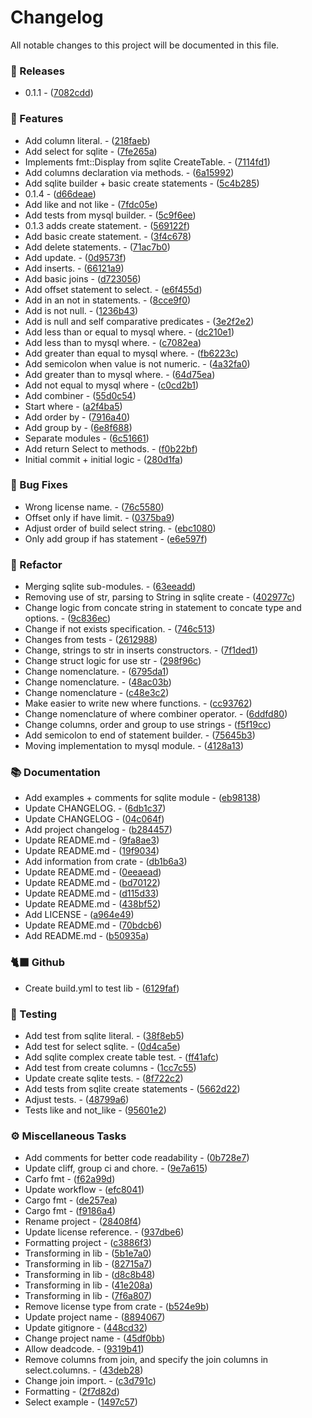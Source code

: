 # Changelog

All notable changes to this project will be documented in this file.


### 📢 Releases

- 0.1.1 - ([7082cdd](https://github.com/dayvsonspacca/lua-sql-builder/commit/7082cddf92bedd79bdce50bda08c9a94e40c1c14))

### 🚀 Features

- Add column literal. - ([218faeb](https://github.com/dayvsonspacca/lua-sql-builder/commit/218faeb30e3c00d41ca126080a8c781be466bd0d))
- Add select for sqlite - ([7fe265a](https://github.com/dayvsonspacca/lua-sql-builder/commit/7fe265a49c8f6b33dd7acff7c5cbb5b67e76bb75))
- Implements fmt::Display from sqlite CreateTable. - ([7114fd1](https://github.com/dayvsonspacca/lua-sql-builder/commit/7114fd137b944407145f638bde6a27daea49bff3))
- Add columns declaration via methods. - ([6a15992](https://github.com/dayvsonspacca/lua-sql-builder/commit/6a15992525ff6e5a59b5e61b735866af43b26f87))
- Add sqlite builder + basic create statements - ([5c4b285](https://github.com/dayvsonspacca/lua-sql-builder/commit/5c4b2855b68d441cbaec8a68bdfb6697cd9530b2))
- 0.1.4 - ([d66deae](https://github.com/dayvsonspacca/lua-sql-builder/commit/d66deaebc09a1fdbd9df764141b08c901d12f3ef))
- Add like and not like - ([7fdc05e](https://github.com/dayvsonspacca/lua-sql-builder/commit/7fdc05e7dbd9b84c9606d7d475a0feebd5857dee))
- Add tests from mysql builder. - ([5c9f6ee](https://github.com/dayvsonspacca/lua-sql-builder/commit/5c9f6eec1e626ef1cd6d5e0ec5b514a54f85a0cf))
- 0.1.3 adds create statement. - ([569122f](https://github.com/dayvsonspacca/lua-sql-builder/commit/569122fbd1113e2ff32a28fbb83c8965fddd7599))
- Add basic create statement. - ([3f4c678](https://github.com/dayvsonspacca/lua-sql-builder/commit/3f4c678fe9d93cd8351460ba60849ec1b8bb1e04))
- Add delete statements. - ([71ac7b0](https://github.com/dayvsonspacca/lua-sql-builder/commit/71ac7b0353f393e4933075c320d914d69e6e93d9))
- Add update. - ([0d9573f](https://github.com/dayvsonspacca/lua-sql-builder/commit/0d9573f0869aec758ece3eaedc646b825b0bb4fb))
- Add inserts. - ([66121a9](https://github.com/dayvsonspacca/lua-sql-builder/commit/66121a97fa6338ae2eb2a8c9d4c5f74e7d0f8be0))
- Add basic joins - ([d723056](https://github.com/dayvsonspacca/lua-sql-builder/commit/d7230566394f64fdb6b87b9e98c88b19a96af2f9))
- Add offset statement to select. - ([e6f455d](https://github.com/dayvsonspacca/lua-sql-builder/commit/e6f455d58dd370c25d5fb89d3a62a44dc8658108))
- Add in an not in statements. - ([8cce9f0](https://github.com/dayvsonspacca/lua-sql-builder/commit/8cce9f0b35cb3e45c5817981977dfd52d813e1f1))
- Add is not null. - ([1236b43](https://github.com/dayvsonspacca/lua-sql-builder/commit/1236b437bcc3b730baac91139e555f8f41915e4f))
- Add is null and self comparative predicates - ([3e2f2e2](https://github.com/dayvsonspacca/lua-sql-builder/commit/3e2f2e2761ec96d944bda6005de09e0bc51eddc0))
- Add less than or equal to mysql where. - ([dc210e1](https://github.com/dayvsonspacca/lua-sql-builder/commit/dc210e1504fbcbd0e425c2c1dfaf4b5248f2a4de))
- Add less than to mysql where. - ([c7082ea](https://github.com/dayvsonspacca/lua-sql-builder/commit/c7082eac28dfc8b88c458a3925f2dfbdcd3ae71e))
- Add greater than equal to mysql where. - ([fb6223c](https://github.com/dayvsonspacca/lua-sql-builder/commit/fb6223c65321fc594093bf41fa587fb4fa047521))
- Add semicolon when value is not numeric. - ([4a32fa0](https://github.com/dayvsonspacca/lua-sql-builder/commit/4a32fa085f91991c5dda0bd1d89e0fed6e2e42c4))
- Add greater than to mysql where. - ([64d75ea](https://github.com/dayvsonspacca/lua-sql-builder/commit/64d75eabe97e11a7ea924cdad951ae982e48a59e))
- Add not equal to mysql where - ([c0cd2b1](https://github.com/dayvsonspacca/lua-sql-builder/commit/c0cd2b1132493972c1558f058a869a00f6373e86))
- Add combiner - ([55d0c54](https://github.com/dayvsonspacca/lua-sql-builder/commit/55d0c541f4fc0e9a5587743a77194ffa4627f0b8))
- Start where - ([a2f4ba5](https://github.com/dayvsonspacca/lua-sql-builder/commit/a2f4ba5590f041bf588072f56cd1980ecfb8561d))
- Add order by - ([7916a40](https://github.com/dayvsonspacca/lua-sql-builder/commit/7916a40af96e0a97803d62e2e9c2846777b70e14))
- Add group by - ([6e8f688](https://github.com/dayvsonspacca/lua-sql-builder/commit/6e8f6882a9a05a1faaca43c0bf81fdb193fd260f))
- Separate modules - ([6c51661](https://github.com/dayvsonspacca/lua-sql-builder/commit/6c5166184c2f8f3c52a2f9ee66a494130dce5e5b))
- Add return Select to methods. - ([f0b22bf](https://github.com/dayvsonspacca/lua-sql-builder/commit/f0b22bfa3aca00d4b2a0f429f29f5fa282e2a2ef))
- Initial commit + initial logic - ([280d1fa](https://github.com/dayvsonspacca/lua-sql-builder/commit/280d1fa6a5b70e78059dfc9fd3c829d82e78dc0a))

### 🐛 Bug Fixes

- Wrong license name. - ([76c5580](https://github.com/dayvsonspacca/lua-sql-builder/commit/76c55800a315ec44f486d9265e32051db0548969))
- Offset only if have limit. - ([0375ba9](https://github.com/dayvsonspacca/lua-sql-builder/commit/0375ba92e6d6c95540ddc8924f87ca00b8b5789f))
- Adjust order of build select string. - ([ebc1080](https://github.com/dayvsonspacca/lua-sql-builder/commit/ebc1080a3b3bfe9be69656536b83328e90079144))
- Only add group if has statement - ([e6e597f](https://github.com/dayvsonspacca/lua-sql-builder/commit/e6e597f131cab38b24f81fbd53bf58a9ebc491aa))

### 🚜 Refactor

- Merging sqlite sub-modules. - ([63eeadd](https://github.com/dayvsonspacca/lua-sql-builder/commit/63eeadd3fc108e0d07343b26599ac5cd2fa50cb8))
- Removing use of str, parsing to String in sqlite create - ([402977c](https://github.com/dayvsonspacca/lua-sql-builder/commit/402977c9769e43f7ab71bec27d43b22a811d60f6))
- Change logic from concate string in statement to concate type and options. - ([9c836ec](https://github.com/dayvsonspacca/lua-sql-builder/commit/9c836ec5c5a45c3ebe7e96d8f95563982610f27c))
- Change if not exists specification. - ([746c513](https://github.com/dayvsonspacca/lua-sql-builder/commit/746c513f6b3681ccd818d0981a61d7447b389f72))
- Changes from tests - ([2612988](https://github.com/dayvsonspacca/lua-sql-builder/commit/2612988b2a1ff773e1b5530f7a7fbaa3ec4038ba))
- Change, strings to str in inserts constructors. - ([7f1ded1](https://github.com/dayvsonspacca/lua-sql-builder/commit/7f1ded14e37683a40031fa3dc9fa64ece75f471f))
- Change struct logic for use str - ([298f96c](https://github.com/dayvsonspacca/lua-sql-builder/commit/298f96c7c94c327787fb62e54c8c8b3f4fc43265))
- Change nomenclature. - ([6795da1](https://github.com/dayvsonspacca/lua-sql-builder/commit/6795da1246b8b12b17fbad4c2d88351ab12fbae7))
- Change nomenclature. - ([48ac03b](https://github.com/dayvsonspacca/lua-sql-builder/commit/48ac03bb2db0f9a491202921a17716afc851a779))
- Change nomenclature - ([c48e3c2](https://github.com/dayvsonspacca/lua-sql-builder/commit/c48e3c241607956eabdea408a3747ae559c0c909))
- Make easier to write new where functions. - ([cc93762](https://github.com/dayvsonspacca/lua-sql-builder/commit/cc93762f8200a126cb1b237d22c27df1830691e5))
- Change nomenclature of where combiner operator. - ([6ddfd80](https://github.com/dayvsonspacca/lua-sql-builder/commit/6ddfd8019316666f402e1032d36d61d7752a6ac3))
- Change columns, order and group to use strings - ([f5f19cc](https://github.com/dayvsonspacca/lua-sql-builder/commit/f5f19cc3334e47eb5f18dbeee1b6a42eb9f6f598))
- Add semicolon to end of statement builder. - ([75645b3](https://github.com/dayvsonspacca/lua-sql-builder/commit/75645b362e170a4db014920943984a9597031d6f))
- Moving implementation to mysql module. - ([4128a13](https://github.com/dayvsonspacca/lua-sql-builder/commit/4128a13873d05f07430c20010a2b485ab539b82f))

### 📚 Documentation

- Add examples + comments for sqlite module - ([eb98138](https://github.com/dayvsonspacca/lua-sql-builder/commit/eb981382a5c3af40adcd63f42c0c780c2cc8ede0))
- Update CHANGELOG. - ([6db1c37](https://github.com/dayvsonspacca/lua-sql-builder/commit/6db1c3726376e27796bb9f3fb65f530ee7e8f737))
- Update CHANGELOG - ([04c064f](https://github.com/dayvsonspacca/lua-sql-builder/commit/04c064f111b611454c5463ec374caff39663c2ea))
- Add project changelog - ([b284457](https://github.com/dayvsonspacca/lua-sql-builder/commit/b284457edfcbe9abc6faa34583a1e744d5976826))
- Update README.md - ([9fa8ae3](https://github.com/dayvsonspacca/lua-sql-builder/commit/9fa8ae377a578ca4bb5d20aadba26ada0026b744))
- Update README.md - ([19f9034](https://github.com/dayvsonspacca/lua-sql-builder/commit/19f903407e3f41f47dbb90341e8687ae4d3d74ef))
- Add information from crate - ([db1b6a3](https://github.com/dayvsonspacca/lua-sql-builder/commit/db1b6a3719f8b673f2d15985b18e4e27bb814475))
- Update README.md - ([0eeaead](https://github.com/dayvsonspacca/lua-sql-builder/commit/0eeaeaddfcb725609c962548dfadf59edd8d6380))
- Update README.md - ([bd70122](https://github.com/dayvsonspacca/lua-sql-builder/commit/bd70122560576781e29c4bccacbb60e612ef3663))
- Update README.md - ([d115d33](https://github.com/dayvsonspacca/lua-sql-builder/commit/d115d335b47d2f01f2e2ee46673663a5997b3003))
- Update README.md - ([438bf52](https://github.com/dayvsonspacca/lua-sql-builder/commit/438bf5264b3e93346ba6a5a7d0c4da94949a5a27))
- Add LICENSE - ([a964e49](https://github.com/dayvsonspacca/lua-sql-builder/commit/a964e49e901c46a2a1487796334c755802954b5b))
- Update README.md - ([70bdcb6](https://github.com/dayvsonspacca/lua-sql-builder/commit/70bdcb63ed0abd5aa01cac3f9d9bf378cfb86fcd))
- Add README.md - ([b50935a](https://github.com/dayvsonspacca/lua-sql-builder/commit/b50935a35cd1a64e33bca2a3c58db4917240073d))

### 🐈‍⬛ Github

- Create build.yml to test lib - ([6129faf](https://github.com/dayvsonspacca/lua-sql-builder/commit/6129faf4e916324f4fec88d58c4390d6560bcd7d))

### 🧪 Testing

- Add test from sqlite literal. - ([38f8eb5](https://github.com/dayvsonspacca/lua-sql-builder/commit/38f8eb5f1d5aef023aeac5554850848605464a2e))
- Add test for select sqlite. - ([0d4ca5e](https://github.com/dayvsonspacca/lua-sql-builder/commit/0d4ca5e18e5276581deb346127fec68f8f3933c3))
- Add sqlite complex create table test. - ([ff41afc](https://github.com/dayvsonspacca/lua-sql-builder/commit/ff41afcc11f539a5b9215c71fbe5e168b10fbfe1))
- Add test from create columns - ([1cc7c55](https://github.com/dayvsonspacca/lua-sql-builder/commit/1cc7c554469c86223527b6902051456a4b867409))
- Update create sqlite tests. - ([8f722c2](https://github.com/dayvsonspacca/lua-sql-builder/commit/8f722c2b94d214a4199736b939a3cb8ba77e8358))
- Add tests from sqlite create statements - ([5662d22](https://github.com/dayvsonspacca/lua-sql-builder/commit/5662d22a43800d2c673ce6e5c520331956a85bbf))
- Adjust tests. - ([48799a6](https://github.com/dayvsonspacca/lua-sql-builder/commit/48799a60d2a7d606a157fac397076c7bc62539bf))
- Tests like and not_like - ([95601e2](https://github.com/dayvsonspacca/lua-sql-builder/commit/95601e257f08e20e440404721de6cea2b635e1a7))

### ⚙️ Miscellaneous Tasks

- Add comments for better code readability - ([0b728e7](https://github.com/dayvsonspacca/lua-sql-builder/commit/0b728e76c0c9cac84533729898a76a65ec165f59))
- Update cliff, group ci and chore. - ([9e7a615](https://github.com/dayvsonspacca/lua-sql-builder/commit/9e7a615f63479847d0de2b8c4254d0ff9525400c))
- Carfo fmt - ([f62a99d](https://github.com/dayvsonspacca/lua-sql-builder/commit/f62a99d36607ec343a9bfdeb312c484accc42ccf))
- Update workflow - ([efc8041](https://github.com/dayvsonspacca/lua-sql-builder/commit/efc8041e3315c7a534e1ccc1ccf9e2b69319766f))
- Cargo fmt - ([de257ea](https://github.com/dayvsonspacca/lua-sql-builder/commit/de257ea6dfe16b8d43a0cd6d2b6a3bd763c7de3f))
- Cargo fmt - ([f9186a4](https://github.com/dayvsonspacca/lua-sql-builder/commit/f9186a40f316ec0e27884a0be5b7cff31cf96dbb))
- Rename project - ([28408f4](https://github.com/dayvsonspacca/lua-sql-builder/commit/28408f416b80577a3a5deadde44348f138e863db))
- Update license reference. - ([937dbe6](https://github.com/dayvsonspacca/lua-sql-builder/commit/937dbe6e9409a9b87fa9fb3b8e2ec16c7d508ec0))
- Formatting project - ([c3886f3](https://github.com/dayvsonspacca/lua-sql-builder/commit/c3886f3924cc8e08c19c4f3ed9e05ce7bc1f4732))
- Transforming in lib - ([5b1e7a0](https://github.com/dayvsonspacca/lua-sql-builder/commit/5b1e7a004f3e6fca557ac0a29528b03979867a81))
- Transforming in lib - ([82715a7](https://github.com/dayvsonspacca/lua-sql-builder/commit/82715a706bc201069f2aff4197350f7653927c4f))
- Transforming in lib - ([d8c8b48](https://github.com/dayvsonspacca/lua-sql-builder/commit/d8c8b483e54c90bb4e1bc169848a1c055d125829))
- Transforming in lib - ([41e208a](https://github.com/dayvsonspacca/lua-sql-builder/commit/41e208a977ae838ec68a1d02079c788aed13169f))
- Transforming in lib - ([7f6a807](https://github.com/dayvsonspacca/lua-sql-builder/commit/7f6a807fce1b7fc9153e7f174c80e83b48651744))
- Remove license type from crate - ([b524e9b](https://github.com/dayvsonspacca/lua-sql-builder/commit/b524e9b0b1fa5ae5a5858012580c952b50a157e2))
- Update project name - ([8894067](https://github.com/dayvsonspacca/lua-sql-builder/commit/8894067347a620b041e852585234ba3a411a2a5a))
- Update gitignore - ([448cd32](https://github.com/dayvsonspacca/lua-sql-builder/commit/448cd328b00fc641d74c490c792b6f9c80c7bbd3))
- Change project name - ([45df0bb](https://github.com/dayvsonspacca/lua-sql-builder/commit/45df0bb5869f7347d1ba38313fcf0b4af7cd3aad))
- Allow deadcode. - ([9319b41](https://github.com/dayvsonspacca/lua-sql-builder/commit/9319b4101dfbb57b6fd9e8ac48a6624c64dfb408))
- Remove columns from join, and specify the join columns in select.columns. - ([43deb28](https://github.com/dayvsonspacca/lua-sql-builder/commit/43deb285e458216c84e4b86d6f018af7f16644fe))
- Change join import. - ([c3d791c](https://github.com/dayvsonspacca/lua-sql-builder/commit/c3d791c3398516cbfb2d605d384ed092e2ddc487))
- Formatting - ([2f7d82d](https://github.com/dayvsonspacca/lua-sql-builder/commit/2f7d82d88da68c2ed7f8f86f9dcab2180d2e1d19))
- Select example - ([1497c57](https://github.com/dayvsonspacca/lua-sql-builder/commit/1497c57e23f9c25c0b22106004a79d4babd12723))

<!-- generated by git-cliff -->
